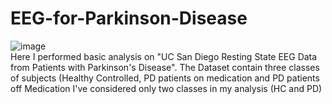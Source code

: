 # EEG-for-Parkinson-Disease
![image](https://user-images.githubusercontent.com/71176586/184462847-a34ba933-6eb5-4c55-aef7-72a511776890.png) <br>
Here I performed basic analysis on "UC San Diego Resting State EEG Data from Patients with Parkinson's Disease". The Dataset contain three classes of subjects (Healthy Controlled, PD patients on medication and PD patients off Medication
I've considered only two classes in my analysis (HC and PD)
